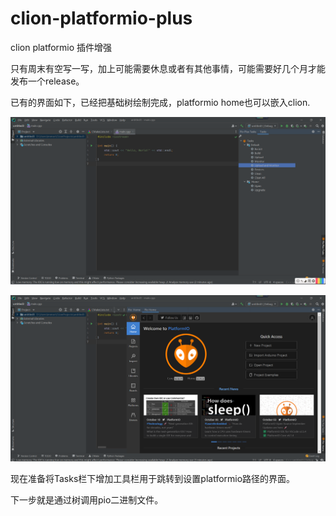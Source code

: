 # clion-platformio-plus
clion platformio 插件增强

只有周末有空写一写，加上可能需要休息或者有其他事情，可能需要好几个月才能发布一个release。

已有的界面如下，已经把基础树绘制完成，platformio home也可以嵌入clion.

![](./readme-resources/pioTask.png)

![](./readme-resources/pioHome.png)



现在准备将Tasks栏下增加工具栏用于跳转到设置platformio路径的界面。

下一步就是通过树调用pio二进制文件。